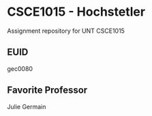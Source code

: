 # CSCE1015 - Hochstetler
Assignment repository for UNT CSCE1015
## EUID
gec0080
## Favorite Professor
Julie Germain
